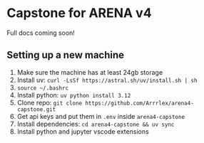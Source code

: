 # Capstone for ARENA v4

Full docs coming soon!

## Setting up a new machine

1. Make sure the machine has at least 24gb storage
2. Install uv: `curl -LsSf https://astral.sh/uv/install.sh | sh`
3. `source ~/.bashrc`
4. Install python: `uv python install 3.12`
5. Clone repo: `git clone https://github.com/Arrrlex/arena4-capstone.git`
6. Get api keys and put them in `.env` inside `arena4-capstone`
7. Install dependencies: `cd arena4-capstone && uv sync`
8. Install python and jupyter vscode extensions

